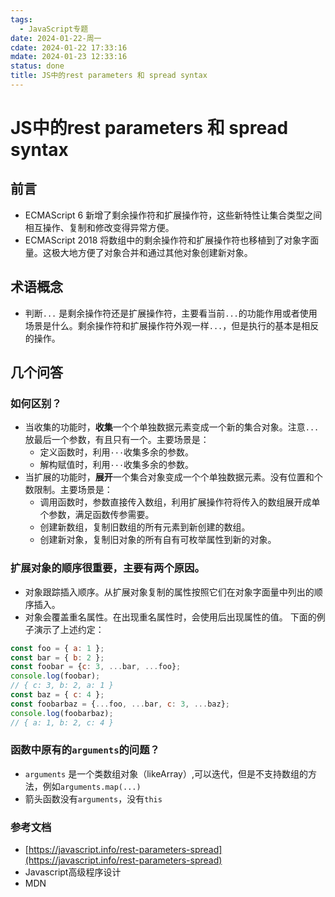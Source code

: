 ```yaml
---
tags:
  - JavaScript专题
date: 2024-01-22-周一
cdate: 2024-01-22 17:33:16
mdate: 2024-01-23 12:33:16
status: done
title: JS中的rest parameters 和 spread syntax
---
```

# JS中的rest parameters 和 spread syntax
## 前言
- ECMAScript 6 新增了剩余操作符和扩展操作符，这些新特性让集合类型之间相互操作、复制和修改变得异常方便。
- ECMAScript 2018 将数组中的剩余操作符和扩展操作符也移植到了对象字面量。这极大地方便了对象合并和通过其他对象创建新对象。
## 术语概念
- 判断`...` 是剩余操作符还是扩展操作符，主要看当前`...`的功能作用或者使用场景是什么。剩余操作符和扩展操作符外观一样`...`，但是执行的基本是相反的操作。
## 几个问答

### 如何区别？
-  当收集的功能时，**收集**一个个单独数据元素变成一个新的集合对象。注意`...`放最后一个参数，有且只有一个。主要场景是：
	 - 定义函数时，利用`···`收集多余的参数。
	 - 解构赋值时，利用`···`收集多余的参数。
-  当扩展的功能时，**展开**一个集合对象变成一个个单独数据元素。没有位置和个数限制。主要场景是：
	- 调用函数时，参数直接传入数组，利用扩展操作符将传入的数组展开成单个参数，满足函数传参需要。
	- 创建新数组，复制旧数组的所有元素到新创建的数组。
	- 创建新对象，复制旧对象的所有自有可枚举属性到新的对象。
### 扩展对象的顺序很重要，主要有两个原因。
- 对象跟踪插入顺序。从扩展对象复制的属性按照它们在对象字面量中列出的顺序插入。
- 对象会覆盖重名属性。在出现重名属性时，会使用后出现属性的值。
下面的例子演示了上述约定：
```javascript
const foo = { a: 1 };
const bar = { b: 2 };
const foobar = {c: 3, ...bar, ...foo};
console.log(foobar);
// { c: 3, b: 2, a: 1 }
const baz = { c: 4 };
const foobarbaz = {...foo, ...bar, c: 3, ...baz};
console.log(foobarbaz);
// { a: 1, b: 2, c: 4 }
```
### 函数中原有的`arguments`的问题？
- `arguments` 是一个类数组对象（likeArray）,可以迭代，但是不支持数组的方法，例如`arguments.map(...)`
- 箭头函数没有`arguments`，没有`this`
### 参考文档
- [https://javascript.info/rest-parameters-spread](https://javascript.info/rest-parameters-spread)
- Javascript高级程序设计
- MDN
